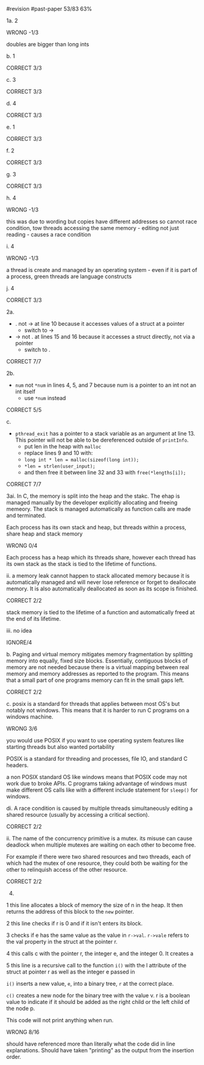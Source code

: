 #revision #past-paper 
53/83 63%

1a.
2

WRONG -1/3

doubles are bigger than long ints

b.
1

CORRECT 3/3

c.
3

CORRECT 3/3

d.
4

CORRECT 3/3

e.
1

CORRECT 3/3

f.
2

CORRECT 3/3

g.
3

CORRECT 3/3

h.
4

WRONG -1/3

this was due to wording but copies have different addresses so cannot race condition, tow threads accessing the same memory - editing not just reading - causes a race condition

i.
4

WRONG -1/3

a thread is create and managed by an operating system - even if it is part of a process, green threads are language constructs

j.
4

CORRECT 3/3

2a.
- . not -> at line 10 because it accesses values of a struct at a pointer
	- switch to ->
- -> not . at lines 15 and 16 because it accesses a struct directly, not via a pointer
	- switch to .

CORRECT 7/7

2b.
- `num` not `*num` in lines 4, 5, and 7 because num is a pointer to an int not an int itself
	- use `*num` instead

CORRECT 5/5

c.
- `pthread_exit` has a pointer to a stack variable as an argument at line 13. This pointer will not be able to be dereferenced outside of `printInfo`.
	- put len in the heap with `malloc`
	- replace lines 9 and 10 with:
	- `long int * len = malloc(sizeof(long int));`
	- `*len = strlen(user_input);`
	- and then free it between line 32 and 33 with `free(*lengths[i]);`

CORRECT 7/7

3ai.
In C, the memory is split into the heap and the stakc. The ehap is managed manually by the developer explicitly allocating and freeing memeory. The stack is managed automatically as function calls are made and terminated.

Each process has its own stack and heap, but threads within a process, share heap and stack memory

WRONG 0/4

Each process has a heap which its threads share, however each thread has its own stack as the stack is tied to the lifetime of functions.

ii.
a memory leak cannot happen to stack allocated memory because it is automatically managed and will never lose reference or forget to deallocate memory.  It is also automatically deallocated as soon as its scope is finished.

CORRECT 2/2

stack memory is tied to the lifetime of a function and automatically freed at the end of its lifetime.

iii.
no idea

IGNORE/4

b.
Paging and virtual memory mitigates memory fragmentation by splitting memory into equally, fixed size blocks. Essentially, contiguous blocks of memory are not needed because there is a virtual mapping between real memory and memory addresses as reported to the program. This means that a small part of one programs memory can fit in the small gaps left.

CORRECT 2/2

c.
posix is a standard for threads that applies between most OS's but notably not windows. This means that it is harder to run C programs on a windows machine.

WRONG 3/6

you would use POSIX if you want to use operating system features like starting threads but also wanted portability

POSIX is a standard for threading and processes, file IO, and standard C headers.

a non POSIX standard OS like windows means that POSIX code may not work due to broke APIs. C programs taking advantage of windows must make different OS calls like with a different include statement for `sleep()` for windows.

di.
A race condition is caused by multiple threads simultaneously editing a shared resource (usually by accessing a critical section).

CORRECT 2/2

ii.
The name of the concurrency primitive is a mutex. its misuse can cause deadlock when multiple mutexes are waiting on each other to become free.

For example if there were two shared resources and two threads, each of which had the mutex of one resource, they could both be waiting for the other to relinquish access of the other resource.

CORRECT 2/2

4.
1 this line allocates a block of memory the size of n in the heap. It then returns the address of this block to the `new` pointer.

2 this line checks if r is 0 and if it isn't enters its block.

3 checks if e has the same value as the value in `r->val`. `r->vale` refers to the val property in the struct at the pointer r.

4 this calls c with the pointer r, the integer e, and the integer 0. It creates a 

5 this line is a recursive call to the function `i()` with the l attribute of the struct at pointer r as well as the integer e passed in

`i()` inserts a new value, `e`, into a binary tree, `r` at the correct place.

`c()` creates a new node for the binary tree with the value v. r is a boolean value to indicate if it should be added as the right child or the left child of the node p.

This code will not print anything when run.

WRONG 8/16

should have referenced more than literally what the code did in line explanations.
Should have taken "printing" as the output from the insertion order.

